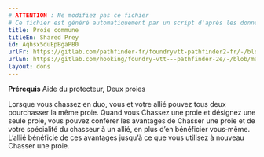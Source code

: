 ```yaml
---
# ATTENTION : Ne modifiez pas ce fichier
# Ce fichier est généré automatiquement par un script d'après les données du module Foundry VTT officiel et de sa traduction
title: Proie commune
titleEn: Shared Prey
id: Aqhsx5duEpBgaPB0
urlFr: https://gitlab.com/pathfinder-fr/foundryvtt-pathfinder2-fr/-/blob/master/data/feats/Aqhsx5duEpBgaPB0.htm
urlEn: https://gitlab.com/hooking/foundry-vtt---pathfinder-2e/-/blob/master/packs/data/feats.db/shared-prey.json
layout: dons
---
```

**Prérequis** Aide du protecteur, Deux proies

Lorsque vous chassez en duo, vous et votre allié pouvez tous deux pourchasser la même proie. Quand vous Chassez une proie et désignez une seule proie, vous pouvez conférer les avantages de Chasser une proie et de votre spécialité du chasseur à un allié, en plus d’en bénéficier vous‑même. L’allié bénéficie de ces avantages jusqu’à ce que vous utilisez à nouveau Chasser une proie.
